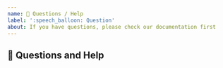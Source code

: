 ```yaml
---
name: 💬 Questions / Help
label: ':speech_balloon: Question'
about: If you have questions, please check our documentation first
---
```


## 💬 Questions and Help

<!-- Remember that this is an issue tracker, not a help forum, so this issue will be closed -->
